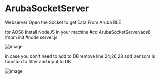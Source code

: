 # ArubaSocketServer
Webserver Open the Socket to get Data From Aruba BLE

for AOS8
Install NodeJS in your machine
#cd ArubaSocketServer/aos8
#npm init
#node server.js


![image](https://user-images.githubusercontent.com/18340935/179886408-9a740ede-6ba0-4ca3-8cbd-88ffe6bbe933.png)


in case you don't need to add to DB remove line 24,26,28 add_sensors is function to filter and input to DB

![image](https://user-images.githubusercontent.com/18340935/179886583-48a38029-adba-47cc-898e-07bc50a99def.png)

